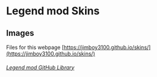 # Legend mod Skins

## Images

Files for this webpage [https://jimboy3100.github.io/skins/](https://jimboy3100.github.io/skins/)

###### [Legend mod GitHub Library](https://github.com/jimboy3100/jimboy3100.github.io)
